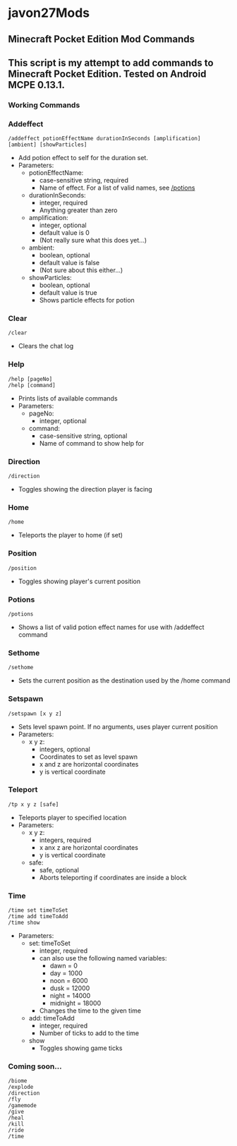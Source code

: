 # javon27Mods
## Minecraft Pocket Edition Mod Commands

This script is my attempt to add commands to Minecraft Pocket Edition. Tested on Android MCPE 0.13.1.
---

### Working Commands
### Addeffect
```
/addeffect potionEffectName durationInSeconds [amplification] [ambient] [showParticles]
```
* Add potion effect to self for the duration set.
* Parameters:
    * potionEffectName:
        * case-sensitive string, required
        * Name of effect. For a list of valid names, see [/potions](#potions)
    * durationInSeconds:
        * integer, required
        * Anything greater than zero
    * amplification:
        * integer, optional
        * default value is 0
        * (Not really sure what this does yet...)
    * ambient:
        * boolean, optional
        * default value is false
        * (Not sure about this either...)
    * showParticles:
        * boolean, optional
        * default value is true
        * Shows particle effects for potion

### Clear
```
/clear
```
* Clears the chat log

### Help
```
/help [pageNo]
/help [command]
```
* Prints lists of available commands
* Parameters:
    * pageNo:
        * integer, optional
    * command:
        * case-sensitive string, optional
        * Name of command to show help for

### Direction
```
/direction
```
* Toggles showing the direction player is facing

### Home
```
/home
```
* Teleports the player to home (if set)

### Position
```
/position
```
* Toggles showing player's current position

### Potions
```
/potions
```
* Shows a list of valid potion effect names for use with /addeffect command

### Sethome
```
/sethome
```
* Sets the current position as the destination used by the /home command

### Setspawn
```
/setspawn [x y z]
```
* Sets level spawn point. If no arguments, uses player current position
* Parameters:
    * x y z:
        * integers, optional
        * Coordinates to set as level spawn
        * x and z are horizontal coordinates
        * y is vertical coordinate

### Teleport
```
/tp x y z [safe]
```
* Teleports player to specified location
* Parameters:
    * x y z:
        * integers, required
        * x anx z are horizontal coordinates
        * y is vertical coordinate
    * safe:
        * safe, optional
        * Aborts teleporting if coordinates are inside a block

### Time
```
/time set timeToSet
/time add timeToAdd
/time show
```
* Parameters:
    * set: timeToSet
        * integer, required
        * can also use the following named variables:
            * dawn = 0
            * day = 1000
            * noon = 6000
            * dusk = 12000
            * night = 14000
            * midnight = 18000
        * Changes the time to the given time
    * add: timeToAdd
        * integer, required
        * Number of ticks to add to the time
    * show
        * Toggles showing game ticks


### Coming soon...
```
/biome
/explode
/direction
/fly
/gamemode
/give
/heal
/kill
/ride
/time